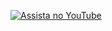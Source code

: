 [![Assista no YouTube](https://img.youtube.com/vi/v=lfmg-EJ8gm4/maxresdefault.jpg)](https://www.youtube.com/watch?v=lfmg-EJ8gm4&t=571s)
